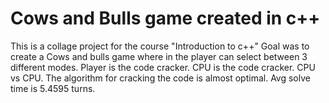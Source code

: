 # Cows and Bulls game created in c++
This is a collage project for the course "Introduction to c++" 
Goal was to create a Cows and bulls game where in the player can select between 3 different modes. 
Player is the code cracker.
CPU is the code cracker.
CPU vs CPU.
The algorithm for cracking the code is almost optimal. Avg solve time is 5.4595 turns. 
